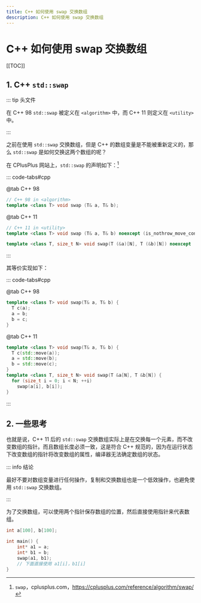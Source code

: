 ```yaml
---
title: C++ 如何使用 swap 交换数组
description: C++ 如何使用 swap 交换数组
---
```


# C++ 如何使用 swap 交换数组

[[TOC]]

## 1. C++ `std::swap`

::: tip 头文件

在 C++ 98 `std::swap` 被定义在 `<algorithm>` 中，而 C++ 11 则定义在 `<utility>` 中。

:::

之前在使用 `std::swap` 交换数组，但是 C++ 的数组变量是不能被重新定义的，那么 `std::swap` 是如何交换这两个数组的呢？

在 CPlusPlus 网站上，`std::swap` 的声明如下：[^1]

[^1]: `swap`，cplusplus.com，<https://cplusplus.com/reference/algorithm/swap/>

::: code-tabs#cpp

@tab C++ 98

```cpp
// C++ 98 in <algorithm>
template <class T> void swap (T& a, T& b);
```

@tab C++ 11

```cpp
// C++ 11 in <utility>
template <class T> void swap (T& a, T& b) noexcept (is_nothrow_move_constructible<T>::value && is_nothrow_move_assignable<T>::value);

template <class T, size_t N> void swap(T (&a)[N], T (&b)[N]) noexcept (noexcept(swap(*a, *b)));
```

:::

其等价实现如下：

::: code-tabs#cpp

@tab C++ 98

```cpp
template <class T> void swap(T& a, T& b) {
  T c(a);
  a = b;
  b = c;
}
```

@tab C++ 11

```cpp
template <class T> void swap(T& a, T& b) {
  T c(std::move(a));
  a = std::move(b);
  b = std::move(c);
}
template <class T, size_t N> void swap(T &a[N], T &b[N]) {
  for (size_t i = 0; i < N; ++i)
    swap(a[i], b[i]);
}
```

:::

## 2. 一些思考

也就是说，C++ 11 后的 `std::swap` 交换数组实际上是在交换每一个元素，而不改变数组的指针。而且数组长度必须一致，这是符合 C++ 规范的，因为在运行状态下改变数组的指针将改变数组的属性，编译器无法确定数组的状态。

::: info 结论

最好不要对数组变量进行任何操作，复制和交换数组也是一个低效操作，也避免使用 `std::swap` 交换数组。

:::

为了交换数组，可以使用两个指针保存数组的位置，然后直接使用指针来代表数组。

```cpp
int a[100], b[100];

int main() {
    int* a1 = a;
    int* b1 = b;
    swap(a1, b1);
    // 下面直接使用 a1[i]，b1[i]
}
```
